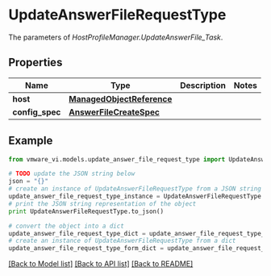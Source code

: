 # UpdateAnswerFileRequestType

The parameters of *HostProfileManager.UpdateAnswerFile_Task*. 

## Properties
Name | Type | Description | Notes
------------ | ------------- | ------------- | -------------
**host** | [**ManagedObjectReference**](ManagedObjectReference.md) |  | 
**config_spec** | [**AnswerFileCreateSpec**](AnswerFileCreateSpec.md) |  | 

## Example

```python
from vmware_vi.models.update_answer_file_request_type import UpdateAnswerFileRequestType

# TODO update the JSON string below
json = "{}"
# create an instance of UpdateAnswerFileRequestType from a JSON string
update_answer_file_request_type_instance = UpdateAnswerFileRequestType.from_json(json)
# print the JSON string representation of the object
print UpdateAnswerFileRequestType.to_json()

# convert the object into a dict
update_answer_file_request_type_dict = update_answer_file_request_type_instance.to_dict()
# create an instance of UpdateAnswerFileRequestType from a dict
update_answer_file_request_type_form_dict = update_answer_file_request_type.from_dict(update_answer_file_request_type_dict)
```
[[Back to Model list]](../README.md#documentation-for-models) [[Back to API list]](../README.md#documentation-for-api-endpoints) [[Back to README]](../README.md)


